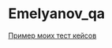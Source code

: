 # Emelyanov_qa
[Пример моих тест кейсов](https://docs.google.com/spreadsheets/d/1NPAGfeEsR2M3ftX1q0oDA7FBSXeM37yMSj3IirwVwWQ/edit#gid=0)